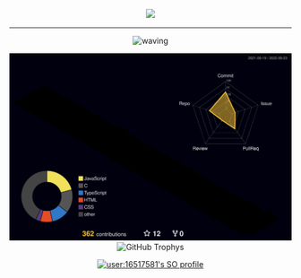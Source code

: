 <div align="Center">

![](https://komarev.com/ghpvc/?username=DSDmark&color=blue)

---

![waving](https://capsule-render.vercel.app/api?type=waving&height=400&text=DSDmark!&fontAlign=50&fontAlignY=40&animation=fadeIn&color=gradient&fontColor=000000&desc=Let's_Make_World_OpenSource🌎&stroke=00FF00)

![profile 3d contrib](profile-3d-contrib/profile-night-rainbow.svg)
![GitHub Trophys](https://github-profile-trophy.vercel.app/?username=DSDmark&theme=algolia)

[![user:16517581's SO profile](https://stackoverflow-readme-profile.johannchopin.fr/profile/16517581?theme=monokai&website=true&location=true)](https://github.com/johannchopin/stackoverflow-readme-profile)

</div>
